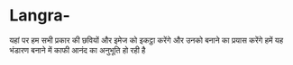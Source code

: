# Langra-
यहां पर हम सभी प्रकार की छवियों और इमेज को इकट्ठा करेंगे और उनको बनाने का प्रयास करेंगे हमें यह भंडारण बनाने में काफी आनंद का अनुभूति हो रही है
